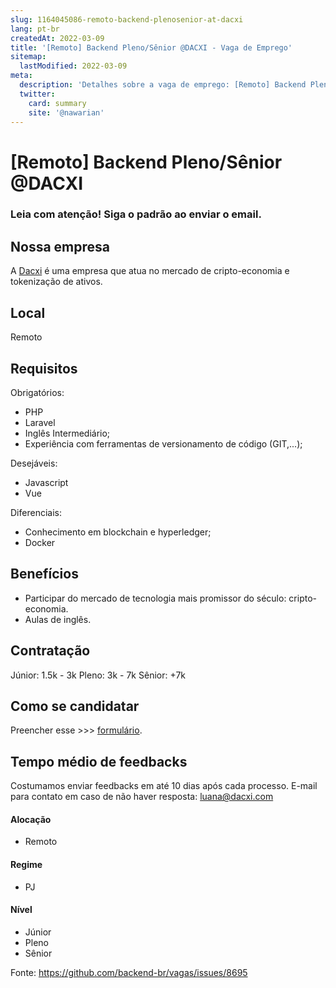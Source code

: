 ```yaml
---
slug: 1164045086-remoto-backend-plenosenior-at-dacxi
lang: pt-br
createdAt: 2022-03-09
title: '[Remoto] Backend Pleno/Sênior @DACXI - Vaga de Emprego'
sitemap:
  lastModified: 2022-03-09
meta:
  description: 'Detalhes sobre a vaga de emprego: [Remoto] Backend Pleno/Sênior @DACXI'
  twitter:
    card: summary
    site: '@nawarian'
---
```


# [Remoto] Backend Pleno/Sênior @DACXI

### Leia com atenção! Siga o padrão ao enviar o email.

## Nossa empresa

A [Dacxi](https://www.dacxi.com/home) é uma empresa que atua no mercado de cripto-economia e tokenização de ativos.

## Local
Remoto

## Requisitos
Obrigatórios:
- PHP
- Laravel
- Inglês Intermediário;
- Experiência com ferramentas de versionamento de código (GIT,...);

Desejáveis:
- Javascript
- Vue

Diferenciais:
- Conhecimento em blockchain e hyperledger;
- Docker

## Benefícios
- Participar do mercado de tecnologia mais promissor do século: cripto-economia.
- Aulas de inglês.


## Contratação
Júnior: 1.5k - 3k
Pleno: 3k - 7k
Sênior: +7k

## Como se candidatar
Preencher esse >>> [formulário](https://forms.gle/8nMfk13yxPKhrTpd7).

## Tempo médio de feedbacks

Costumamos enviar feedbacks em até 10 dias após cada processo.
E-mail para contato em caso de não haver resposta: luana@dacxi.com

#### Alocação
- Remoto

#### Regime
- PJ

#### Nível
- Júnior
- Pleno
- Sênior

Fonte: https://github.com/backend-br/vagas/issues/8695